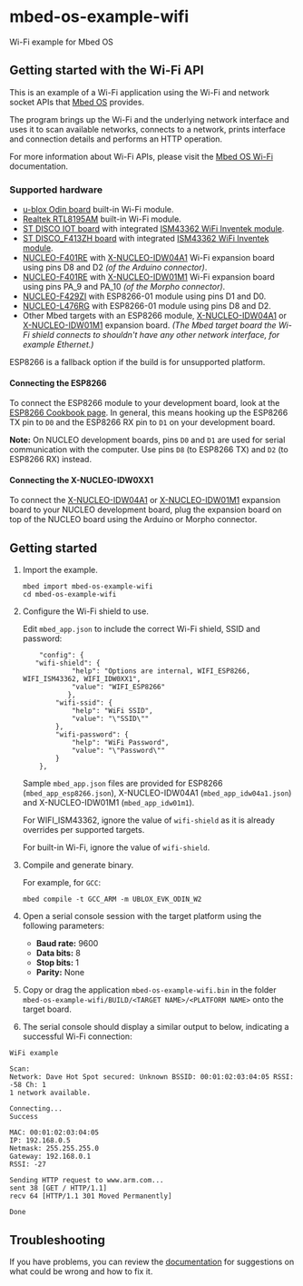 # mbed-os-example-wifi #

Wi-Fi example for Mbed OS

## Getting started with the Wi-Fi API ##

This is an example of a Wi-Fi application using the Wi-Fi and network socket APIs that [Mbed OS](https://github.com/ARMmbed/mbed-os) provides.

The program brings up the Wi-Fi and the underlying network interface and uses it to scan available networks, connects to a network, prints interface and connection details and performs an HTTP operation.

For more information about Wi-Fi APIs, please visit the [Mbed OS Wi-Fi](https://os.mbed.com/docs/latest/reference/wi-fi.html) documentation.

### Supported hardware ###

* [u-blox Odin board](https://os.mbed.com/platforms/ublox-EVK-ODIN-W2/) built-in Wi-Fi module.
* [Realtek RTL8195AM](https://os.mbed.com/platforms/REALTEK-RTL8195AM/) built-in Wi-Fi module.
* [ST DISCO IOT board](https://os.mbed.com/platforms/ST-Discovery-L475E-IOT01A/) with integrated [ISM43362 WiFi Inventek module](https://github.com/ARMmbed/wifi-ism43362).
* [ST DISCO_F413ZH board](https://os.mbed.com/platforms/ST-Discovery-F413H/) with integrated [ISM43362 WiFi Inventek module](https://github.com/ARMmbed/wifi-ism43362).
* [NUCLEO-F401RE](https://os.mbed.com/platforms/ST-Nucleo-F401RE/) with [X-NUCLEO-IDW04A1](http://www.st.com/content/st_com/en/products/ecosystems/stm32-open-development-environment/stm32-nucleo-expansion-boards/stm32-ode-connect-hw/x-nucleo-idw04a1.html) Wi-Fi expansion board using pins D8 and D2 _(of the Arduino connector)_.
* [NUCLEO-F401RE](https://os.mbed.com/platforms/ST-Nucleo-F401RE/) with [X-NUCLEO-IDW01M1](https://os.mbed.com/components/X-NUCLEO-IDW01M1/) Wi-Fi expansion board using pins PA_9 and PA_10 _(of the Morpho connector)_.
* [NUCLEO-F429ZI](https://os.mbed.com/platforms/ST-Nucleo-F429ZI/) with ESP8266-01 module using pins D1 and D0.
* [NUCLEO-L476RG](https://os.mbed.com/platforms/ST-Nucleo-L476RG/) with ESP8266-01 module using pins D8 and D2.
* Other Mbed targets with an ESP8266 module, [X-NUCLEO-IDW04A1](http://www.st.com/content/st_com/en/products/ecosystems/stm32-open-development-environment/stm32-nucleo-expansion-boards/stm32-ode-connect-hw/x-nucleo-idw04a1.html) or [X-NUCLEO-IDW01M1](https://os.mbed.com/components/X-NUCLEO-IDW01M1/) expansion board.
  *(The Mbed target board the Wi-Fi shield connects to shouldn't have any other network interface, for example Ethernet.)*

ESP8266 is a fallback option if the build is for unsupported platform.

#### Connecting the ESP8266 ####

To connect the ESP8266 module to your development board, look at the [ESP8266 Cookbook page](https://developer.mbed.org/users/4180_1/notebook/using-the-esp8266-with-the-mbed-lpc1768/). In general, this means hooking up the ESP8266 TX pin to `D0` and the ESP8266 RX pin to `D1` on your development board.

**Note:** On NUCLEO development boards, pins `D0` and `D1` are used for serial communication with the computer. Use pins `D8` (to ESP8266 TX) and `D2` (to ESP8266 RX) instead.

#### Connecting the X-NUCLEO-IDW0XX1 ####

To connect the [X-NUCLEO-IDW04A1](http://www.st.com/content/st_com/en/products/ecosystems/stm32-open-development-environment/stm32-nucleo-expansion-boards/stm32-ode-connect-hw/x-nucleo-idw04a1.html) or [X-NUCLEO-IDW01M1](https://developer.mbed.org/components/X-NUCLEO-IDW01M1/) expansion board to your NUCLEO development board, plug the expansion board on top of the NUCLEO board using the Arduino or Morpho connector.

##  Getting started ##

1. Import the example.

   ```
   mbed import mbed-os-example-wifi
   cd mbed-os-example-wifi
   ```
   
2. Configure the Wi-Fi shield to use.

   Edit ```mbed_app.json``` to include the correct Wi-Fi shield, SSID and password:

   ```
       "config": {
 	  "wifi-shield": {
               "help": "Options are internal, WIFI_ESP8266, WIFI_ISM43362, WIFI_IDW0XX1",
               "value": "WIFI_ESP8266"
        	  },
           "wifi-ssid": {
               "help": "WiFi SSID",
               "value": "\"SSID\""
           },
           "wifi-password": {
               "help": "WiFi Password",
               "value": "\"Password\""
           }
       },
   ```

   Sample ```mbed_app.json``` files are provided for ESP8266 (```mbed_app_esp8266.json```), X-NUCLEO-IDW04A1 (```mbed_app_idw04a1.json```) and X-NUCLEO-IDW01M1 (```mbed_app_idw01m1```).
   
   For WIFI_ISM43362, ignore the value of `wifi-shield` as it is already overrides per supported targets.

   For built-in Wi-Fi, ignore the value of `wifi-shield`.

3. Compile and generate binary.

   For example, for `GCC`:

   ```
   mbed compile -t GCC_ARM -m UBLOX_EVK_ODIN_W2
   ```
   
 4. Open a serial console session with the target platform using the following parameters:
 
    * **Baud rate:** 9600
    * **Data bits:** 8
    * **Stop bits:** 1
    * **Parity:** None
 
 5. Copy or drag the application `mbed-os-example-wifi.bin` in the folder `mbed-os-example-wifi/BUILD/<TARGET NAME>/<PLATFORM NAME>` onto the target board.
 
 6. The serial console should display a similar output to below, indicating a successful Wi-Fi connection:
 
 ```
 WiFi example

Scan:
Network: Dave Hot Spot secured: Unknown BSSID: 00:01:02:03:04:05 RSSI: -58 Ch: 1
1 network available.

Connecting...
Success

MAC: 00:01:02:03:04:05
IP: 192.168.0.5
Netmask: 255.255.255.0
Gateway: 192.168.0.1
RSSI: -27

Sending HTTP request to www.arm.com...
sent 38 [GET / HTTP/1.1]
recv 64 [HTTP/1.1 301 Moved Permanently]

Done
```

## Troubleshooting

If you have problems, you can review the [documentation](https://os.mbed.com/docs/latest/tutorials/debugging.html) for suggestions on what could be wrong and how to fix it.
